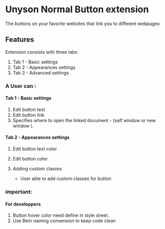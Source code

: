 # Unyson Normal Button extension

The buttons on your favorite websites that link you to different webpages
 
## Features

Extension consists with three tabs

01. Tab 1 - Basic settings
02. Tab 2 - Appearances settings
03. Tab 3 - Advanced settings

### A User can :

#### Tab 1 - Basic settings

01. Edit button text 
02. Edit button link
03. Specifies where to open the linked document - (self window or new window ).

#### Tab 2 - Appearances settings

01. Edit button text color
02. Edit button color
    

02. Adding custom classes
    * User able to add custom classes for button

### important:

#### For developpers 

01. Button hover color need define in style sheet.
02. Use Bem naming convension to keep code clean
